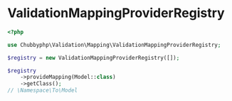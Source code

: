 # ValidationMappingProviderRegistry

```php
<?php

use Chubbyphp\Validation\Mapping\ValidationMappingProviderRegistry;

$registry = new ValidationMappingProviderRegistry([]);

$registry
    ->provideMapping(Model::class)
    ->getClass();
// \Namespace\To\Model
```
